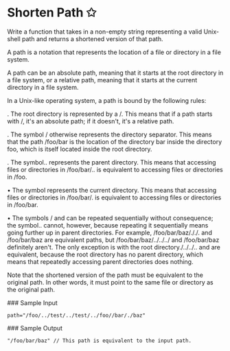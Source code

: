 # Shorten Path ✩

Write a function that takes in a non-empty string representing a valid Unix-shell path and returns a shortened version of that path.

A path is a notation that represents the location of a file or directory in a file system.

A path can be an absolute path, meaning that it starts at the root directory in a file system, or a relative path, meaning that it starts at the current directory in a file system.

In a Unix-like operating system, a path is bound by the following rules:

. The root directory is represented by a /. This means that if a path starts with /, it's an
  absolute path; if it doesn't, it's a relative path.

. The symbol / otherwise represents the directory separator. This means that the path /foo/bar is the location of the directory bar inside the directory foo, which is itself located inside the root directory.

. The symbol.. represents the parent directory. This means that accessing files or directories in /foo/bar/.. is equivalent to accessing files or directories in /foo.

• The symbol represents the current directory. This means that accessing files or directories in /foo/bar/. is equivalent to accessing files or directories in /foo/bar.

• The symbols / and can be repeated sequentially without consequence; the symbol.. cannot, however, because repeating it sequentially means going further up in parent directories. For example, /foo/bar/baz/././. and /foo/bar/baz are equivalent paths, but /foo/bar/baz/../../../ and /foo/bar/baz definitely aren't. The only exception is with the root directory./../../.. and are equivalent, because the root directory has no parent directory, which means that repeatedly accessing parent directories does nothing.

Note that the shortened version of the path must be equivalent to the original path. In other words, it must point to the same file or directory as the original path.

### Sample Input

`path="/foo/../test/../test/../foo//bar/./baz"`

### Sample Output

`"/foo/bar/baz" // This path is equivalent to the input path.`